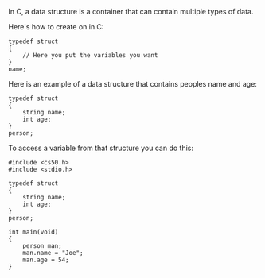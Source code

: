 In C, a data structure is a container that can contain multiple types of data.

Here's how to create on in C:
```
typedef struct
{
	// Here you put the variables you want
}
name;
```

Here is an example of a data structure that contains peoples name and age:

```
typedef struct
{
	string name;
	int age;
}
person;
```

To access a variable from that structure you can do this:

```
#include <cs50.h>
#include <stdio.h>

typedef struct
{
	string name;
	int age;
}
person;

int main(void)
{
	person man;
	man.name = "Joe";
	man.age = 54;
}
```
